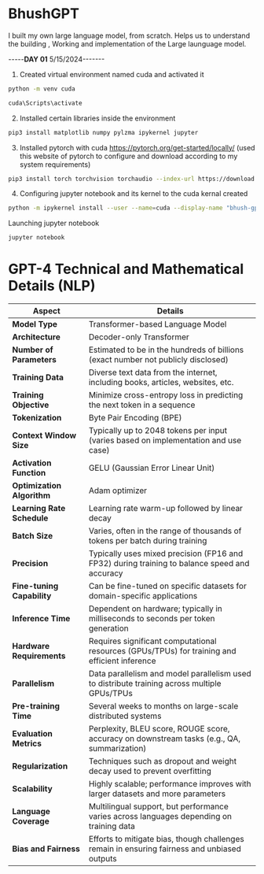 # BhushGPT
I built my own large language model, from scratch. Helps us to understand the building , Working and implementation of the Large launguage model.

-----**DAY 01** 5/15/2024-------
1. Created virtual environment named cuda and activated it 
```bash
python -m venv cuda
```
```bash
cuda\Scripts\activate
```
2. Installed certain libraries inside the environment
```bash
pip3 install matplotlib numpy pylzma ipykernel jupyter
```
3. Installed pytorch with cuda
   https://pytorch.org/get-started/locally/  (used this website of pytorch to configure and download according to my system requirements)
```bash
pip3 install torch torchvision torchaudio --index-url https://download.pytorch.org/whl/cu121
```
4. Configuring jupyter notebook and its kernel to the cuda kernal created 
```bash
python -m ipykernel install --user --name=cuda --display-name "bhush-gpt" 
```
Launching jupyter notebook
```bash
jupyter notebook
```





























































































# GPT-4 Technical and Mathematical Details (NLP)

| **Aspect**                 | **Details**                                                                                   |
|----------------------------|-----------------------------------------------------------------------------------------------|
| **Model Type**             | Transformer-based Language Model                                                              |
| **Architecture**           | Decoder-only Transformer                                                                     |
| **Number of Parameters**   | Estimated to be in the hundreds of billions (exact number not publicly disclosed)             |
| **Training Data**          | Diverse text data from the internet, including books, articles, websites, etc.                |
| **Training Objective**     | Minimize cross-entropy loss in predicting the next token in a sequence                        |
| **Tokenization**           | Byte Pair Encoding (BPE)                                                                      |
| **Context Window Size**    | Typically up to 2048 tokens per input (varies based on implementation and use case)           |
| **Activation Function**    | GELU (Gaussian Error Linear Unit)                                                             |
| **Optimization Algorithm** | Adam optimizer                                                                                |
| **Learning Rate Schedule** | Learning rate warm-up followed by linear decay                                                |
| **Batch Size**             | Varies, often in the range of thousands of tokens per batch during training                   |
| **Precision**              | Typically uses mixed precision (FP16 and FP32) during training to balance speed and accuracy  |
| **Fine-tuning Capability** | Can be fine-tuned on specific datasets for domain-specific applications                       |
| **Inference Time**         | Dependent on hardware; typically in milliseconds to seconds per token generation              |
| **Hardware Requirements**  | Requires significant computational resources (GPUs/TPUs) for training and efficient inference |
| **Parallelism**            | Data parallelism and model parallelism used to distribute training across multiple GPUs/TPUs  |
| **Pre-training Time**      | Several weeks to months on large-scale distributed systems                                    |
| **Evaluation Metrics**     | Perplexity, BLEU score, ROUGE score, accuracy on downstream tasks (e.g., QA, summarization)   |
| **Regularization**         | Techniques such as dropout and weight decay used to prevent overfitting                       |
| **Scalability**            | Highly scalable; performance improves with larger datasets and more parameters                |
| **Language Coverage**      | Multilingual support, but performance varies across languages depending on training data      |
| **Bias and Fairness**      | Efforts to mitigate bias, though challenges remain in ensuring fairness and unbiased outputs   |
